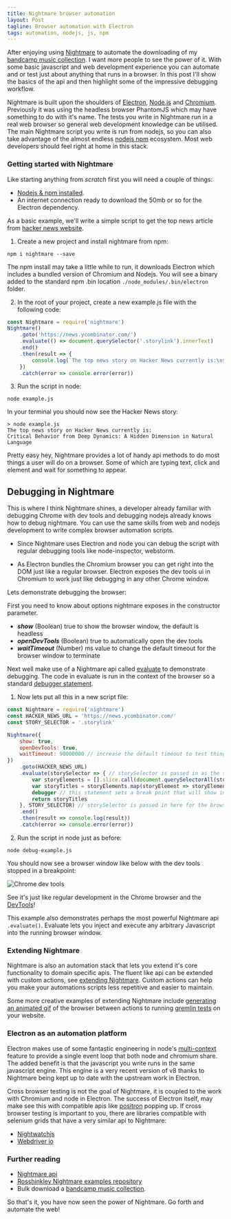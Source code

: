 ```yaml
---
title: Nightmare browser automation
layout: Post
tagline: Browser automation with Electron
tags: automation, nodejs, js, npm
---
```


After enjoying using [Nightmare](https://github.com/segmentio/nightmare) to automate the downloading of my [bandcamp music collection](https://github.com/impaler/nightmare-bandcamp). I want more people to see the power of it. With some basic javascript and web development experience you can automate and or test just about anything that runs in a browser. In this post I'll show the basics of the api and then highlight some of the impressive debugging workflow.

Nightmare is built upon the shoulders of [Electron](https://github.com/electron/electron), [Node.js](https://nodejs.org/) and [Chromium](http://www.chromium.org). Previously it was using the headless browser PhantomJS which may have something to do with it's name. The tests you write in Nightmare run in a real web browser so general web development knowledge can be utilised. The main Nightmare script you write is run from nodejs, so you can also take advantage of the almost endless [nodejs npm](https://www.npmjs.com/) ecosystem. Most web developers should feel right at home in this stack.

<style>
img[alt=nightmare-stack] {
    max-height: 300px;
}
</style>

### Getting started with Nightmare   

Like starting anything from *scratch* first you will need a couple of things:

- [Nodejs & npm installed](https://nodejs.org/en/download/).
- An internet connection ready to download the 50mb or so for the Electron dependency.

As a basic example, we'll write a simple script to get the top news article from [hacker news website](https://news.ycombinator.com/).

1) Create a new project and install nightmare from npm:

```shell
npm i nightmare --save
```

The npm install may take a little while to run, it downloads Electron which includes a bundled version of Chromium and Nodejs. You will see a binary added to the standard npm .bin location ```./node_modules/.bin/electron``` folder.

2) In the root of your project, create a new example.js file with the following code:

```javascript
const Nightmare = require('nightmare')
Nightmare()
    .goto('https://news.ycombinator.com/')
    .evaluate(() => document.querySelector('.storylink').innerText)
    .end()
    .then(result => {
        console.log(`The top news story on Hacker News currently is:\n${result}`)
    })
    .catch(error => console.error(error))
```
 
 3) Run the script in node:
 
 ```shell
 node example.js
 ```
 
In your terminal you should now see the Hacker News story:
 
 ```shell
 > node example.js
The top news story on Hacker News currently is:
Critical Behavior from Deep Dynamics: A Hidden Dimension in Natural Language
 ```

Pretty easy hey, Nightmare provides a lot of handy api methods to do most things a user will do on a browser. Some of which are typing text, click and element and wait for something to appear.

## Debugging in Nightmare

This is where I think Nightmare shines, a developer already familiar with debugging Chrome with dev tools and debugging nodejs already knows how to debug nightmare. You can use the same skills from web and nodejs development to write complex browser automation scripts.

- Since Nightmare uses Electron and node you can debug the script with regular debugging tools like node-inspector, webstorm.

- As Electron bundles the Chromium browser you can get right into the DOM just like a regular browser. Electron exposes the dev tools ui in Chromium to work just like debugging in any other Chrome window.

Lets demonstrate debugging the browser:

First you need to know about options nightmare exposes in the constructor parameter.
 
 - ***show*** (Boolean) true to show the browser window, the default is headless
 - ***openDevTools*** (Boolean) true to automatically open the dev tools
 - ***waitTimeout*** (Number) ms value to change the default timeout for the browser window to terminate
 
Next well make use of a Nightmare api called [evaluate](https://github.com/segmentio/nightmare#evaluatefn-arg1-arg2) to demonstrate debugging. The code in evaluate is run in the context of the browser so a standard [debugger statement](https://developer.mozilla.org/en-US/docs/Web/JavaScript/Reference/Statements/debugger).

1) Now lets put all this in a new script file:

```javascript
const Nightmare = require('nightmare')
const HACKER_NEWS_URL = 'https://news.ycombinator.com/'
const STORY_SELECTOR = '.storylink'

Nightmare({
    show: true,
    openDevTools: true,
    waitTimeout: 90000000 // increase the default timeout to test things
})
    .goto(HACKER_NEWS_URL)
    .evaluate(storySelector => { // storySelector is passed in as the second paramater
        var storyElements = [].slice.call(document.querySelectorAll(storySelector))
        var storyTitles = storyElements.map(storyElement => storyElement.innerText)
        debugger // this statement sets a break point that will show immediatley with openDevTools set to true
        return storyTitles
    }, STORY_SELECTOR) // storySelector is passed in here for the browser context evaluate runs in
    .end()
    .then(result => console.log(result))
    .catch(error => console.error(error))
```

2) Run the script in node just as before:

```shell
node debug-example.js
```

You should now see a browser window like below with the dev tools stopped in a breakpoint:

![Chrome dev tools](/assets/nightmare-dev-tools.png "Nightmare browser with chrome dev tools")

See it's just like regular development in the Chrome browser and the [DevTools](https://developers.google.com/web/tools/chrome-devtools/?hl=en)!

This example also demonstrates perhaps the most powerful Nightmare api `.evaluate()`. Evaluate lets you inject and execute any arbitrary Javascript into the running browser window.

### Extending Nightmare

Nightmare is also an automation stack that lets you extend it's core functionality to domain specific apis. The fluent like api can be extended with custom actions, see [extending Nightmare](https://github.com/segmentio/nightmare#extending-nightmare). Custom actions can help you make your automations scripts less repetitive and easier to maintain. 

Some more creative examples of extending Nightmare include [generating an animated gif](https://www.npmjs.com/package/nightmare-animated-gif) of the browser between actions to running [gremlin tests](https://www.npmjs.com/package/nightmare-gremlins) on your website.

### Electron as an automation platform

Electron makes use of some fantastic engineering in node's [multi-context](https://strongloop.com/strongblog/whats-new-node-js-v0-12-multiple-context-execution/) feature to provide a single event loop that both node and chromium share. The added benefit is that the javascript you write runs in the same javascript engine. This engine is a very recent version of v8 thanks to Nightmare being kept up to date with the upstream work in Electron.

Cross browser testing is not the goal of Nightmare, it is coupled to the work with Chromium and node in Electron. The success of Electron itself, may make see this with compatible apis like [positron](https://github.com/mozilla/positron) popping up. 
If cross browser testing is important to you, there are libraries compatible with selenium grids that have a very similar api to Nightmare:
 
 - [Nightwatchjs](http://nightwatchjs.org/guide#extending)
 - [Webdriver io](http://webdriver.io/)

### Further reading

- [Nightmare api](https://github.com/segmentio/nightmare#api)
- [Rosshinkley Nightmare examples repository](https://github.com/rosshinkley/nightmare-examples)
- Bulk download a [bandcamp music collection](https://github.com/impaler/nightmare-bandcamp).

So that's it, you have now seen the power of Nightmare. Go forth and automate the web!